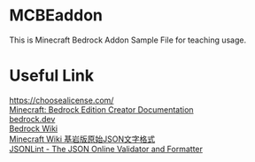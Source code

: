 # MCBEaddon
This is Minecraft Bedrock Addon Sample File for teaching usage.

# Useful Link
<a href="https://choosealicense.com/">https://choosealicense.com/</a><BR>
<a href="https://docs.microsoft.com/zh-tw/minecraft/creator/">Minecraft: Bedrock Edition Creator Documentation</a><BR>
<a href="https://bedrock.dev/">bedrock.dev</a><BR>
<a href="https://wiki.bedrock.dev/">Bedrock Wiki</a><BR>
<a href="https://minecraft.fandom.com/zh/wiki/%E5%9F%BA%E5%B2%A9%E7%89%88%E5%8E%9F%E5%A7%8BJSON%E6%96%87%E6%9C%AC%E6%A0%BC%E5%BC%8F">Minecraft Wiki 基岩版原始JSON文字格式</a><BR>
<a href="https://jsonlint.com/">JSONLint - The JSON Online Validator and Formatter</a><BR>
